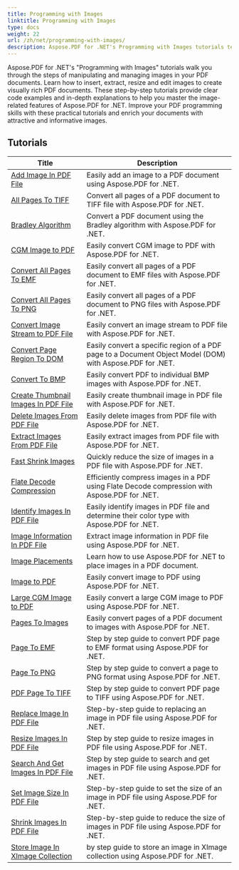```yaml
---
title: Programming with Images
linktitle: Programming with Images
type: docs
weight: 22
url: /zh/net/programming-with-images/
description: Aspose.PDF for .NET's Programming with Images tutorials teach you how to manipulate and manage images in PDF documents.
---
```


Aspose.PDF for .NET's "Programming with Images" tutorials walk you through the steps of manipulating and managing images in your PDF documents. Learn how to insert, extract, resize and edit images to create visually rich PDF documents. These step-by-step tutorials provide clear code examples and in-depth explanations to help you master the image-related features of Aspose.PDF for .NET. Improve your PDF programming skills with these practical tutorials and enrich your documents with attractive and informative images.

## Tutorials
| Title | Description |
| --- | --- | 
| [Add Image In PDF File](./add-image/) | Easily add an image to a PDF document using Aspose.PDF for .NET. |  
| [All Pages To TIFF](./all-pages-to-tiff/) | Convert all pages of a PDF document to TIFF file with Aspose.PDF for .NET. |  
| [Bradley Algorithm](./bradley-algorithm/) | Convert a PDF document using the Bradley algorithm with Aspose.PDF for .NET. |  
| [CGM Image to PDF](./cgm-image-to-pdf/) | Easily convert CGM image to PDF with Aspose.PDF for .NET. |  
| [Convert All Pages To EMF](./convert-all-pages-to-emf/) | Easily convert all pages of a PDF document to EMF files with Aspose.PDF for .NET. |  
| [Convert All Pages To PNG](./convert-all-pages-to-png/) | Easily convert all pages of a PDF document to PNG files with Aspose.PDF for .NET. |  
| [Convert Image Stream to PDF File](./convert-image-stream-to-pdf/) | Easily convert an image stream to PDF file with Aspose.PDF for .NET. |  
| [Convert Page Region To DOM](./convert-page-region-to-dom/) | Easily convert a specific region of a PDF page to a Document Object Model (DOM) with Aspose.PDF for .NET. |  
| [Convert To BMP](./convert-to-bmp/) | Easily convert PDF to individual BMP images with Aspose.PDF for .NET. |  
| [Create Thumbnail Images In PDF File](./create-thumbnail-images/) | Easily create thumbnail image in PDF file with Aspose.PDF for .NET. |  
| [Delete Images From PDF File](./delete-images/) | Easily delete images from PDF file with Aspose.PDF for .NET. |  
| [Extract Images From PDF File](./extract-images/) | Easily extract images from PDF file with Aspose.PDF for .NET. |  
| [Fast Shrink Images](./fast-shrink-images/) | Quickly reduce the size of images in a PDF file with Aspose.PDF for .NET. |  
| [Flate Decode Compression](./flate-decode-compression/) | Efficiently compress images in a PDF using Flate Decode compression with Aspose.PDF for .NET. |  
| [Identify Images In PDF File](./identify-images/) | Easily identify images in PDF file and determine their color type with Aspose.PDF for .NET. |  
| [Image Information In PDF File](./image-information/) | Extract image information in PDF file using Aspose.PDF for .NET. |  
| [Image Placements](./image-placements/) | Learn how to use Aspose.PDF for .NET to place images in a PDF document. |  
| [Image to PDF](./image-to-pdf/) | Easily convert image to PDF using Aspose.PDF for .NET. |  
| [Large CGM Image to PDF](./large-cgm-image-to-pdf/) | Easily convert a large CGM image to PDF using Aspose.PDF for .NET. |  
| [Pages To Images](./pages-to-images/) | Easily convert pages of a PDF document to images with Aspose.PDF for .NET. |  
| [Page To EMF](./page-to-emf/) | Step by step guide to convert PDF page to EMF format using Aspose.PDF for .NET. |  
| [Page To PNG](./page-to-png/) | Step by step guide to convert a page to PNG format using Aspose.PDF for .NET. |  
| [PDF Page To TIFF](./page-to-tiff/) | Step by step guide to convert PDF page to TIFF using Aspose.PDF for .NET. |  
| [Replace Image In PDF File](./replace-image/) | Step-by-step guide to replacing an image in PDF file using Aspose.PDF for .NET. |  
| [Resize Images In PDF File](./resize-images/) | Step by step guide to resize images in PDF file using Aspose.PDF for .NET. |  
| [Search And Get Images In PDF File](./search-and-get-images/) | Step by step guide to search and get images in PDF file using Aspose.PDF for .NET. |  
| [Set Image Size In PDF File](./set-image-size/) | Step-by-step guide to set the size of an image in PDF file using Aspose.PDF for .NET. |  
| [Shrink Images In PDF File](./shrink-images/) | Step-by-step guide to reduce the size of images in PDF file using Aspose.PDF for .NET. |  
| [Store Image In XImage Collection](./store-image-in-ximage-collection/) |  by step guide to store an image in XImage collection using Aspose.PDF for .NET. |  